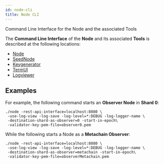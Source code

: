 ```yaml
---
id: node-cli
title: Node CLI
---
```


Command Line Interface for the Node and the associated Tools

The **Command Line Interface** of the **Node** and its associated **Tools** is described at the following locations:

- [Node](https://github.com/multiversx/mx-chain-go/blob/master/cmd/node/CLI.md)
- [SeedNode](https://github.com/multiversx/mx-chain-go/blob/master/cmd/seednode/CLI.md)
- [Keygenerator](https://github.com/multiversx/mx-chain-go/blob/master/cmd/keygenerator/CLI.md)
- [TermUI](https://github.com/multiversx/mx-chain-go/blob/master/cmd/termui/CLI.md)
- [Logviewer](https://github.com/multiversx/mx-chain-go/blob/master/cmd/logviewer/CLI.md)

## **Examples**

For example, the following command starts an **Observer Node** in **Shard 0**:

```
./node -rest-api-interface=localhost:8080 \
 -use-log-view -log-save -log-level=*:DEBUG -log-logger-name \
 -destination-shard-as-observer=0 -start-in-epoch\
 -validator-key-pem-file=observer0.pem
```

While the following starts a Node as a **Metachain Observer**:

```
./node -rest-api-interface=localhost:8080 \
 -use-log-view -log-save -log-level=*:DEBUG -log-logger-name \
 -destination-shard-as-observer=metachain -start-in-epoch\
 -validator-key-pem-file=observerMetachain.pem
```
